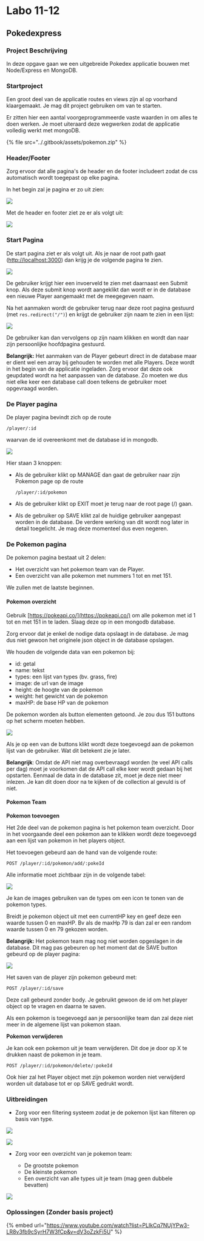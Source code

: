 # Labo 11-12

## Pokedexpress <a href="#pokedexpress" id="pokedexpress"></a>

### Project Beschrijving <a href="#project-beschrijving" id="project-beschrijving"></a>

In deze opgave gaan we een uitgebreide Pokedex applicatie bouwen met Node/Express en MongoDB.

### Startproject <a href="#startproject" id="startproject"></a>

Een groot deel van de applicatie routes en views zijn al op voorhand klaargemaakt. Je mag dit project gebruiken om van te starten.

Er zitten hier een aantal voorgeprogrammeerde vaste waarden in om alles te doen werken. Je moet uiteraard deze wegwerken zodat de applicatie volledig werkt met mongoDB.

{% file src="../.gitbook/assets/pokemon.zip" %}

### Header/Footer <a href="#start-pagina" id="start-pagina"></a>

Zorg ervoor dat alle pagina's de header en de footer includeert zodat de css automatisch wordt toegepast op elke pagina.

In het begin zal je pagina er zo uit zien:

![](<../.gitbook/assets/Screenshot 2022-05-11 at 16.40.40 (1) (1) (1) (1) (1) (1).png>)

Met de header en footer ziet ze er als volgt uit:

![](../.gitbook/assets/startpage\_empty.png)

### Start Pagina <a href="#start-pagina" id="start-pagina"></a>

De start pagina ziet er als volgt uit. Als je naar de root path gaat ([http://localhost:3000](http://localhost:3000/)) dan krijg je de volgende pagina te zien.

![](../.gitbook/assets/startpage\_empty.png)

De gebruiker krijgt hier een invoerveld te zien met daarnaast een Submit knop. Als deze submit knop wordt aangeklikt dan wordt er in de database een nieuwe Player aangemaakt met de meegegeven naam.

Na het aanmaken wordt de gebruiker terug naar deze root pagina gestuurd (met `res.redirect("/")`) en krijgt de gebruiker zijn naam te zien in een lijst:

![](../.gitbook/assets/startpage\_red.png)

De gebruiker kan dan vervolgens op zijn naam klikken en wordt dan naar zijn persoonlijke hoofdpagina gestuurd.

**Belangrijk:** Het aanmaken van de Player gebeurt direct in de database maar er dient wel een array bij gehouden te worden met alle Players. Deze wordt in het begin van de applicatie ingeladen. Zorg ervoor dat deze ook geupdated wordt na het aanpassen van de database. Zo moeten we dus niet elke keer een database call doen telkens de gebruiker moet opgevraagd worden.

### De Player pagina <a href="#de-player-pagina" id="de-player-pagina"></a>

De player pagina bevindt zich op de route

`/player/:id`

waarvan de id overeenkomt met de database id in mongodb.

![](../.gitbook/assets/player.png)

Hier staan 3 knoppen:

*   Als de gebruiker klikt op MANAGE dan gaat de gebruiker naar zijn Pokemon page op de route

    `/player/:id/pokemon`
* Als de gebruiker klikt op EXIT moet je terug naar de root page (/) gaan.
* Als de gebruiker op SAVE klikt zal de huidige gebruiker aangepast worden in de database. De verdere werking van dit wordt nog later in detail toegelicht. Je mag deze momenteel dus even negeren.

### De Pokemon pagina <a href="#de-pokemon-pagina" id="de-pokemon-pagina"></a>

De pokemon pagina bestaat uit 2 delen:

* Het overzicht van het pokemon team van de Player.
* Een overzicht van alle pokemon met nummers 1 tot en met 151.

We zullen met de laatste beginnen.

#### Pokemon overzicht <a href="#pokemon-overzicht" id="pokemon-overzicht"></a>

Gebruik [https://pokeapi.co/](https://pokeapi.co/) om alle pokemon met id 1 tot en met 151 in te laden. Slaag deze op in een mongodb database.

Zorg ervoor dat je enkel de nodige data opslaagt in de database. Je mag dus niet gewoon het originele json object in de database opslagen.

We houden de volgende data van een pokemon bij:

* id: getal
* name: tekst
* types: een lijst van types (bv. grass, fire)
* image: de url van de image
* height: de hoogte van de pokemon
* weight: het gewicht van de pokemon
* maxHP: de base HP van de pokemon

De pokemon worden als button elementen getoond. Je zou dus 151 buttons op het scherm moeten hebben.

![](../.gitbook/assets/pokemonlist.png)

Als je op een van de buttons klikt wordt deze toegevoegd aan de pokemon lijst van de gebruiker. Wat dit betekent zie je later.

**Belangrijk**: Omdat de API niet mag overbevraagd worden (te veel API calls per dag) moet je voorkomen dat de API call elke keer wordt gedaan bij het opstarten. Eenmaal de data in de database zit, moet je deze niet meer inlezen. Je kan dit doen door na te kijken of de collection al gevuld is of niet.

#### Pokemon Team <a href="#pokemon-team" id="pokemon-team"></a>

**Pokemon toevoegen**

Het 2de deel van de pokemon pagina is het pokemon team overzicht. Door in het voorgaande deel een pokemon aan te klikken wordt deze toegevoegd aan een lijst van pokemon in het players object.

Het toevoegen gebeurd aan de hand van de volgende route:

`POST /player/:id/pokemon/add/:pokeId`

Alle informatie moet zichtbaar zijn in de volgende tabel:

![](../.gitbook/assets/pokemonteam.png)

Je kan de images gebruiken van de types om een icon te tonen van de pokemon types.

Breidt je pokemon object uit met een currentHP key en geef deze een waarde tussen 0 en maxHP. Bv als de maxHp 79 is dan zal er een random waarde tussen 0 en 79 gekozen worden.

**Belangrijk:** Het pokemon team mag nog niet worden opgeslagen in de database. Dit mag pas gebeuren op het moment dat de SAVE button gebeurd op de player pagina:

![](../.gitbook/assets/player.png)

Het saven van de player zijn pokemon gebeurd met:

`POST /player/:id/save`

Deze call gebeurd zonder body. Je gebruikt gewoon de id om het player object op te vragen en daarna te saven.

Als een pokemon is toegevoegd aan je persoonlijke team dan zal deze niet meer in de algemene lijst van pokemon staan.

**Pokemon verwijderen**

Je kan ook een pokemon uit je team verwijderen. Dit doe je door op X te drukken naast de pokemon in je team.

`POST /player/:id/pokemon/delete/:pokeId`

Ook hier zal het Player object met zijn pokemon worden niet verwijderd worden uit database tot er op SAVE gedrukt wordt.

### Uitbreidingen

*   Zorg voor een filtering systeem zodat je de pokemon lijst kan filteren op basis van type.



![](../.gitbook/assets/filtering.png)

![](../.gitbook/assets/firefilter.png)

*   Zorg voor een overzicht van je pokemon team:

    * De grootste pokemon
    * De kleinste pokemon
    * Een overzicht van alle types uit je team (mag geen dubbele bevatten)



![](../.gitbook/assets/summary.png)

### Oplossingen (Zonder basis project)

{% embed url="https://www.youtube.com/watch?list=PLIkCq7NUjYPw3-LR8v3fb9cSyrH7W3fCp&v=dV3oZzkFi5U" %}
